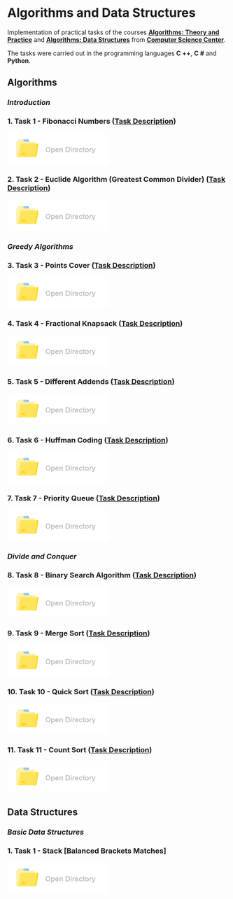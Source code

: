 # Algorithms and Data Structures
Implementation of practical tasks of the courses **[Algorithms: Theory and Practice](https://stepik.org/course/217/syllabus)** and **[Algorithms: Data Structures](https://stepik.org/course/1547/syllabus)** from **[Computer Science Center](https://stepik.org/org/compscicenter)**.


The tasks were carried out in the programming languages **C ++**, **C #** and **Python**.
  
## Algorithms  

### *Introduction*
### 1. Task 1 - Fibonacci Numbers ([Task Description](https://github.com/AlexeyPopov1997/AlgorithmsAndDataStructures/blob/master/Algorithms/FibonacciNumbers/Task%20Description.md))
[![Button](https://github.com/AlexeyPopov1997/MachineLearningCource/blob/master/open_project_image.png?raw=true)](https://github.com/AlexeyPopov1997/AlgorithmsAndDataStructures/tree/master/Algorithms/FibonacciNumbers)
### 2. Task 2 - Euclide Algorithm (Greatest Common Divider) ([Task Description](https://github.com/AlexeyPopov1997/AlgorithmsAndDataStructures/blob/master/Algorithms/EuclideAlgorithm/Task%20Description.md))
[![Button](https://github.com/AlexeyPopov1997/MachineLearningCource/blob/master/open_project_image.png?raw=true)](https://github.com/AlexeyPopov1997/AlgorithmsAndDataStructures/tree/master/Algorithms/EuclideAlgorithm)
### *Greedy Algorithms*
### 3. Task 3 - Points Cover ([Task Description](https://github.com/AlexeyPopov1997/AlgorithmsAndDataStructures/blob/master/Algorithms/PointsCover/Task%20Description.md))
[![Button](https://github.com/AlexeyPopov1997/MachineLearningCource/blob/master/open_project_image.png?raw=true)](https://github.com/AlexeyPopov1997/AlgorithmsAndDataStructures/tree/master/Algorithms/PointsCover)
### 4. Task 4 - Fractional Knapsack ([Task Description](https://github.com/AlexeyPopov1997/AlgorithmsAndDataStructures/blob/master/Algorithms/FractionalKnapsack/Task%20Description.md))
[![Button](https://github.com/AlexeyPopov1997/MachineLearningCource/blob/master/open_project_image.png?raw=true)](https://github.com/AlexeyPopov1997/AlgorithmsAndDataStructures/tree/master/Algorithms/FractionalKnapsack)
### 5. Task 5 - Different Addends ([Task Description](https://github.com/AlexeyPopov1997/AlgorithmsAndDataStructures/blob/develop/Algorithms/DifferentAddends/Task%20Description.md))
[![Button](https://github.com/AlexeyPopov1997/MachineLearningCource/blob/master/open_project_image.png?raw=true)](https://github.com/AlexeyPopov1997/AlgorithmsAndDataStructures/tree/develop/Algorithms/DifferentAddends)
### 6. Task 6 - Huffman Coding ([Task Description](https://github.com/AlexeyPopov1997/AlgorithmsAndDataStructures/blob/develop/Algorithms/Huffman%20Coding/Task%20Description.md))
[![Button](https://github.com/AlexeyPopov1997/MachineLearningCource/blob/master/open_project_image.png?raw=true)](https://github.com/AlexeyPopov1997/AlgorithmsAndDataStructures/tree/develop/Algorithms/Huffman%20Coding)
### 7. Task 7 - Priority Queue ([Task Description](https://github.com/AlexeyPopov1997/AlgorithmsAndDataStructures/blob/master/Algorithms/PriorityQueue/Task%20Description.md))
[![Button](https://github.com/AlexeyPopov1997/MachineLearningCource/blob/master/open_project_image.png?raw=true)](https://github.com/AlexeyPopov1997/AlgorithmsAndDataStructures/tree/master/Algorithms/PriorityQueue)  

### *Divide and Conquer*
### 8. Task 8 - Binary Search Algorithm ([Task Description](https://github.com/AlexeyPopov1997/AlgorithmsAndDataStructures/blob/master/Algorithms/BinarySearch/Task%20Description.md))
[![Button](https://github.com/AlexeyPopov1997/MachineLearningCource/blob/master/open_project_image.png?raw=true)](https://github.com/AlexeyPopov1997/AlgorithmsAndDataStructures/tree/master/Algorithms/BinarySearch)
### 9. Task 9 - Merge Sort ([Task Description](https://github.com/AlexeyPopov1997/AlgorithmsAndDataStructures/blob/master/Algorithms/MergeSort/Task%20Description.md))
[![Button](https://github.com/AlexeyPopov1997/MachineLearningCource/blob/master/open_project_image.png?raw=true)](https://github.com/AlexeyPopov1997/AlgorithmsAndDataStructures/tree/master/Algorithms/MergeSort)
### 10. Task 10 - Quick Sort ([Task Description](https://github.com/AlexeyPopov1997/AlgorithmsAndDataStructures/blob/master/Algorithms/QuickSort/Task%20Description.md))
[![Button](https://github.com/AlexeyPopov1997/MachineLearningCource/blob/master/open_project_image.png?raw=true)](https://github.com/AlexeyPopov1997/AlgorithmsAndDataStructures/tree/master/Algorithms/QuickSort)
### 11. Task 11 - Count Sort ([Task Description](https://github.com/AlexeyPopov1997/AlgorithmsAndDataStructures/blob/master/Algorithms/CountSort/Task%20Description.md))
[![Button](https://github.com/AlexeyPopov1997/MachineLearningCource/blob/master/open_project_image.png?raw=true)](https://github.com/AlexeyPopov1997/AlgorithmsAndDataStructures/tree/master/Algorithms/CountSort)

  
## Data Structures  
### *Basic Data Structures*
### 1. Task 1 - Stack [Balanced Brackets Matches]
[![Button](https://github.com/AlexeyPopov1997/MachineLearningCource/blob/master/open_project_image.png?raw=true)](https://github.com/AlexeyPopov1997/AlgorithmsAndDataStructures/tree/develop/DataStructures/Stack%20%5BBalanced%20Brackets%20Matches%5D)
